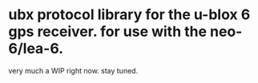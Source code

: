 # ubx protocol library for the u-blox 6 gps receiver. for use with the neo-6/lea-6.
very much a WIP right now. stay tuned.
